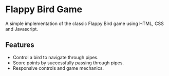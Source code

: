 # Flappy Bird Game

A simple implementation of the classic Flappy Bird game using HTML, CSS and Javascript.

## Features
- Control a bird to navigate through pipes.
- Score points by successfully passing through pipes.
- Responsive controls and game mechanics.

